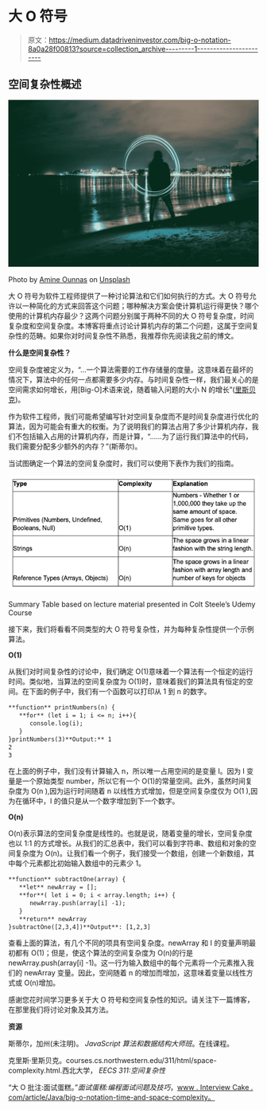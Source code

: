 # 大 O 符号

> 原文：<https://medium.datadriveninvestor.com/big-o-notation-8a0a28f00813?source=collection_archive---------1----------------------->

## 空间复杂性概述

![](img/55f6e66baff538ed6abad68c8506e880.png)

Photo by [Amine Ounnas](https://unsplash.com/@amine_ounnas?utm_source=medium&utm_medium=referral) on [Unsplash](https://unsplash.com?utm_source=medium&utm_medium=referral)

大 O 符号为软件工程师提供了一种讨论算法和它们如何执行的方式。大 O 符号允许以一种简化的方式来回答这个问题；哪种解决方案会使计算机运行得更快？哪个使用的计算机内存最少？这两个问题分别属于两种不同的大 O 符号复杂度，时间复杂度和空间复杂度。本博客将重点讨论计算机内存的第二个问题，这属于空间复杂性的范畴。如果你对时间复杂性不熟悉，我推荐你先阅读我之前的博文。

**什么是空间复杂性？**

空间复杂度被定义为，“…一个算法需要的工作存储量的度量。这意味着在最坏的情况下，算法中的任何一点都需要多少内存。与时间复杂性一样，我们最关心的是空间需求如何增长，用[Big-O]术语来说，随着输入问题的大小 N 的增长”([里斯贝克](https://courses.cs.northwestern.edu/311/html/space-complexity.html#:~:text=Space%20complexity%20is%20a%20measure,of%20the%20input%20problem%20grows.))。

作为软件工程师，我们可能希望编写针对空间复杂度而不是时间复杂度进行优化的算法，因为可能会有重大的权衡。为了说明我们的算法占用了多少计算机内存，我们不包括输入占用的计算机内存，而是计算，“……为了运行我们算法中的代码，我们需要分配多少额外的内存？”(斯蒂尔)。

当试图确定一个算法的空间复杂度时，我们可以使用下表作为我们的指南。

![](img/2556cc6134f7527d99c47acfac2cc574.png)

Summary Table based on lecture material presented in Colt Steele’s Udemy Course

接下来，我们将看看不同类型的大 O 符号复杂性，并为每种复杂性提供一个示例算法。

**O(1)**

从我们对时间复杂性的讨论中，我们确定 O(1)意味着一个算法有一个恒定的运行时间。类似地，当算法的空间复杂度为 O(1)时，意味着我们的算法具有恒定的空间。在下面的例子中，我们有一个函数可以打印从 1 到 n 的数字。

```
**function** printNumbers(n) {
   **for** (let i = 1; i <= n; i++){
      console.log(i);
   }
}printNumbers(3)**Output:** 1
2
3
```

在上面的例子中，我们没有计算输入 n，所以唯一占用空间的是变量 I。因为 I 变量是一个原始类型 number，所以它有一个 O(1)的常量空间。此外，虽然时间复杂度为 O(n ),因为运行时间随着 n 以线性方式增加，但是空间复杂度仅为 O(1 ),因为在循环中，I 的值只是从一个数字增加到下一个数字。

**O(n)**

O(n)表示算法的空间复杂度是线性的。也就是说，随着变量的增长，空间复杂度也以 1:1 的方式增长。从我们的汇总表中，我们可以看到字符串、数组和对象的空间复杂度为 O(n)。让我们看一个例子，我们接受一个数组，创建一个新数组，其中每个元素都比初始输入数组中的元素少 1。

```
**function** subtractOne(array) {
   **let** newArray = [];
   **for**( let i = 0; i < array.length; i++) {
      newArray.push(array[i] -1);  
   }
   **return** newArray
}subtractOne([2,3,4])**Output**: [1,2,3]
```

查看上面的算法，有几个不同的项具有空间复杂度。newArray 和 I 的变量声明最初都有 O(1)；但是，使这个算法的空间复杂度为 O(n)的行是 newArray.push(array[i] -1)。这一行为输入数组中的每个元素将一个元素推入我们的 newArray 变量。因此，空间随着 n 的增加而增加，这意味着变量以线性方式或 O(n)增加。

感谢您花时间学习更多关于大 O 符号和空间复杂性的知识。请关注下一篇博客，在那里我们将讨论对象及其方法。

**资源**

斯蒂尔，加州(未注明)。 *JavaScript 算法和数据结构大师班*。在线课程。

克里斯·里斯贝克。courses.cs.northwestern.edu/311/html/space-complexity.html.西北大学， *EECS 311:空间复杂性*

“大 O 批注:面试蛋糕。”*面试蛋糕:编程面试问题及技巧*，[www . Interview Cake . com/article/Java/big-o-notation-time-and-space-complexity。](http://www.interviewcake.com/article/java/big-o-notation-time-and-space-complexity.)